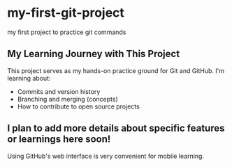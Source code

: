 # my-first-git-project
my first project to practice git commands 
## My Learning Journey with This Project

This project serves as my hands-on practice ground for Git and GitHub.
I'm learning about:
- Commits and version history
- Branching and merging (concepts)
- How to contribute to open source projects

I plan to add more details about specific features or learnings here soon!
---
Using GitHub's web interface is very convenient for mobile learning.
